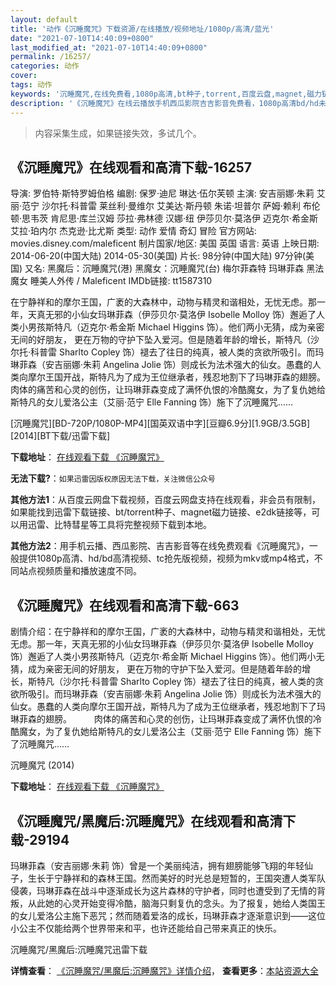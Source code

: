 ```yaml
---
layout: default
title: '动作《沉睡魔咒》下载资源/在线播放/视频地址/1080p/高清/蓝光'
date: "2021-07-10T14:40:09+0800"
last_modified_at: "2021-07-10T14:40:09+0800"
permalink: /16257/
categories: 动作
cover:
tags: 动作
keywords: '沉睡魔咒,在线免费看,1080p高清,bt种子,torrent,百度云盘,magnet,磁力链,迅雷下载资源'
description: '《沉睡魔咒》在线云播放手机西瓜影院吉吉影音免费看，1080p高清bd/hd未删减完整版和tc抢先枪版，mkv/mp4格式，附带bt/torrent种子、magnet/磁力链、百度云盘、网盘资源迅雷下载链接'
---
```


>内容采集生成，如果链接失效，多试几个。


## 《沉睡魔咒》在线观看和高清下载-16257

导演: 罗伯特·斯特罗姆伯格 编剧: 保罗·迪尼 琳达·伍尔芙顿 主演: 安吉丽娜·朱莉 艾丽·范宁 沙尔托·科普雷 莱丝利·曼维尔 艾美达·斯丹顿 朱诺·坦普尔 萨姆·赖利 布伦顿·思韦茨 肯尼思·库兰汉姆 莎拉·弗林德 汉娜·纽 伊莎贝尔·莫洛伊 迈克尔·希金斯 艾拉·珀内尔 杰克逊·比尤斯 类型: 动作 爱情 奇幻 冒险 官方网站: movies.disney.com/maleficent 制片国家/地区: 美国 英国 语言: 英语 上映日期: 2014-06-20(中国大陆) 2014-05-30(美国) 片长: 98分钟(中国大陆) 97分钟(美国) 又名: 黑魔后：沉睡魔咒(港) 黑魔女：沉睡魔咒(台) 梅尔菲森特 玛琳菲森 黑法魔女 睡美人外传 / Maleficent IMDb链接: tt1587310

在宁静祥和的摩尔王国，广袤的大森林中，动物与精灵和谐相处，无忧无虑。那一年，天真无邪的小仙女玛琳菲森（伊莎贝尔·莫洛伊 Isobelle Molloy 饰）邂逅了人类小男孩斯特凡（迈克尔·希金斯 Michael Higgins 饰）。他们两小无猜，成为亲密无间的好朋友， 更在万物的守护下坠入爱河。但是随着年龄的增长，斯特凡（沙尔托·科普雷 Sharlto Copley 饰）褪去了往日的纯真，被人类的贪欲所吸引。而玛琳菲森（安吉丽娜·朱莉 Angelina Jolie 饰）则成长为法术强大的仙女。愚蠢的人类向摩尔王国开战，斯特凡为了成为王位继承者，残忍地割下了玛琳菲森的翅膀。 肉体的痛苦和心灵的创伤，让玛琳菲森变成了满怀仇恨的冷酷魔女，为了复仇她给斯特凡的女儿爱洛公主（艾丽·范宁 Elle Fanning 饰）施下了沉睡魔咒……


[沉睡魔咒][BD-720P/1080P-MP4][国英双语中字][豆瓣6.9分][1.9GB/3.5GB][2014][BT下载/迅雷下载]

**下载地址**： [在线观看下载 《沉睡魔咒》](https://www.btdx8.com/torrent/maleficent_2014.html) 


**无法下载?**：`如果迅雷因版权原因无法下载，关注微信公众号 `

**其他方法1**：从百度云网盘下载视频，百度云网盘支持在线观看，非会员有限制，如果能找到迅雷下载链接、bt/torrent种子、magnet磁力链接、e2dk链接等，可以用迅雷、比特彗星等工具将完整视频下载到本地。

**其他方法2**：用手机云播、西瓜影院、吉吉影音等在线免费观看《沉睡魔咒》，一般提供1080p高清、hd/bd高清视频、tc抢先版视频，视频为mkv或mp4格式，不同站点视频质量和播放速度不同。


## 《沉睡魔咒》在线观看和高清下载-663

剧情介绍：在宁静祥和的摩尔王国，广袤的大森林中，动物与精灵和谐相处，无忧无虑。那一年，天真无邪的小仙女玛琳菲森（伊莎贝尔·莫洛伊 Isobelle Molloy 饰）邂逅了人类小男孩斯特凡（迈克尔·希金斯 Michael Higgins 饰）。他们两小无猜，成为亲密无间的好朋友， 更在万物的守护下坠入爱河。但是随着年龄的增长，斯特凡（沙尔托·科普雷 Sharlto Copley 饰）褪去了往日的纯真，被人类的贪欲所吸引。而玛琳菲森（安吉丽娜·朱莉 Angelina Jolie 饰）则成长为法术强大的仙女。愚蠢的人类向摩尔王国开战，斯特凡为了成为王位继承者，残忍地割下了玛琳菲森的翅膀。  　　肉体的痛苦和心灵的创伤，让玛琳菲森变成了满怀仇恨的冷酷魔女，为了复仇她给斯特凡的女儿爱洛公主（艾丽·范宁 Elle Fanning 饰）施下了沉睡魔咒……


沉睡魔咒 (2014)

**下载地址**： [在线观看下载 《沉睡魔咒》](https://www.btbtdy.me/btdy/dy1304.html) 


## 《沉睡魔咒/黑魔后:沉睡魔咒》在线观看和高清下载-29194

玛琳菲森（安吉丽娜&middot;朱莉 饰）曾是一个美丽纯洁，拥有翅膀能够飞翔的年轻仙子，生长于宁静祥和的森林王国。然而美好的时光总是短暂的，王国突遭人类军队侵袭，玛琳菲森在战斗中逐渐成长为这片森林的守护者，同时也遭受到了无情的背叛，从此她的心灵开始变得冷酷，脑海只剩复仇的念头。为了报复，她给人类国王的女儿爱洛公主施下恶咒；然而随着爱洛的成长，玛琳菲森才逐渐意识到&mdash;—这位小公主不仅能给两个世界带来和平，也许还能给自己带来真正的快乐。<!---剧情end--->


沉睡魔咒/黑魔后:沉睡魔咒迅雷下载

**详情查看**： [《沉睡魔咒/黑魔后:沉睡魔咒》详情介绍](/movie/29194/)， **查看更多**：[本站资源大全](/movie/t/all/)

